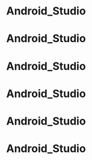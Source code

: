 # Android_Studio
# Android_Studio
# Android_Studio
# Android_Studio
# Android_Studio
# Android_Studio
